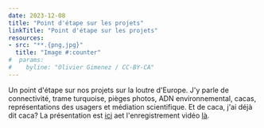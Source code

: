 ```yaml
---
date: 2023-12-08
title: "Point d'étape sur les projets"
linkTitle: "Point d'étape sur les projets"
resources:
- src: "**.{png,jpg}"
  title: "Image #:counter"
#  params:
#    byline: "Olivier Gimenez / CC-BY-CA"
---
```


Un point d'étape sur nos projets sur la loutre d'Europe. J'y parle de connectivité, trame turquoise, pièges photos, ADN environnemental, cacas, représentations des usagers et médiation scientifique. Et de caca, j'ai déjà dit caca? La présentation est [ici](https://figshare.com/articles/presentation/Loutre_Lez_connectivit_cologique_et_m_diation_scientifique_/24781776/1) aet l'enregistrement vidéo [là](https://figshare.com/articles/presentation/Loutre_Lez_connectivit_cologique_et_m_diation_scientifique_/24781776/1). 

